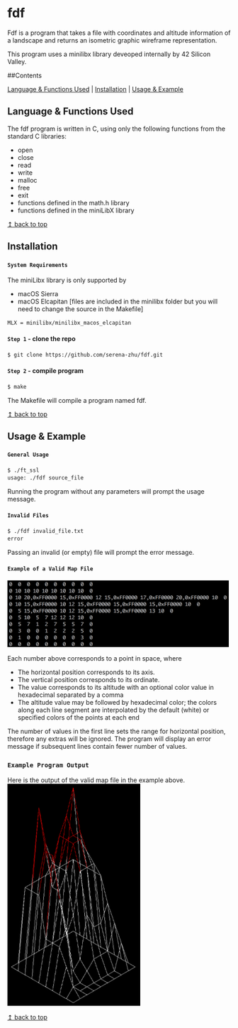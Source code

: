 # <a name="top">fdf</a>

Fdf is a program that takes a file with coordinates and altitude information of a landscape and returns an isometric graphic wireframe representation. 

This program uses a minilibx library deveoped internally by 42 Silicon Valley. 

##Contents

[Language & Functions Used](#language_functions) | [Installation](#install) | [Usage & Example](#usage_example)

## <a name="language_functions">Language & Functions Used</a>

The fdf program is written in C, using only the following functions from the standard C libraries:

* open
* close
* read
* write
* malloc
* free
* exit
* functions defined in the math.h library
* functions defined in the miniLibX library

<a href="#top">↥ back to top</a>

## <a name="install">Installation</a>

#### `System Requirements`

The miniLibx library is only supported by 
* macOS Sierra
* macOS Elcapitan [files are included in the minilibx folder but you will need to change the source in the Makefile]

```
MLX = minilibx/minilibx_macos_elcapitan
```

#### `Step 1` - clone the repo

```bash
$ git clone https://github.com/serena-zhu/fdf.git
```

#### `Step 2` - compile program

```bash
$ make
```

The Makefile will compile a program named fdf.

<a href="#top">↥ back to top</a>

## <a name="usage_example">Usage & Example</a>

#### `General Usage`
```bash
$ ./ft_ssl
usage: ./fdf source_file
```
Running the program without any parameters will prompt the usage message.

#### `Invalid Files`
```bash
$ ./fdf invalid_file.txt
error
```
Passing an invalid (or empty) file will prompt the error message. 

#### `Example of a Valid Map File`

<img src="valid_map_sample.png" width="500" height="150">

Each number above corresponds to a point in space, where
* The horizontal position corresponds to its axis. 
* The vertical position corresponds to its ordinate.
* The value corresponds to its altitude with an optional color value in hexadecimal separated by a comma
* The altitude value may be followed by hexadecimal color; the colors along each line segment are interpolated by the default (white) or specified colors of the points at each end

The number of values in the first line sets the range for horizontal position, therefore any extras will be ignored. The program will display an error message if subsequent lines contain fewer number of values.

### `Example Program Output`

Here is the output of the valid map file in the example above.
<img src="sample_map_output.png" width="300" height="500">

<a href="#top">↥ back to top</a>